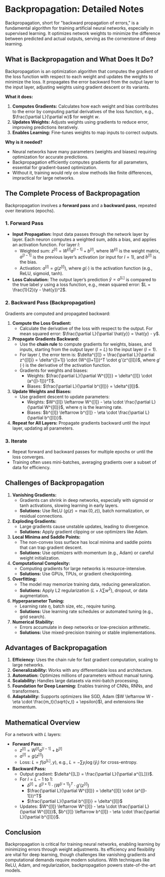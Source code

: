 # Backpropagation: Detailed Notes

Backpropagation, short for "backward propagation of errors," is a fundamental algorithm for training artificial neural networks, especially in supervised learning. It optimizes network weights to minimize the difference between predicted and actual outputs, serving as the cornerstone of deep learning.

## What is Backpropagation and What Does It Do?

Backpropagation is an optimization algorithm that computes the gradient of the loss function with respect to each weight and updates the weights to minimize the loss. It propagates the error backward from the output layer to the input layer, adjusting weights using gradient descent or its variants.

**What it does:**
1. **Computes Gradients:** Calculates how each weight and bias contributes to the error by computing partial derivatives of the loss function, e.g., $\frac{\partial L}{\partial w}$ for weight $w$.
2. **Updates Weights:** Adjusts weights using gradients to reduce error, improving predictions iteratively.
3. **Enables Learning:** Fine-tunes weights to map inputs to correct outputs.

**Why is it needed?**
- Neural networks have many parameters (weights and biases) requiring optimization for accurate predictions.
- Backpropagation efficiently computes gradients for all parameters, essential for gradient-based optimization.
- Without it, training would rely on slow methods like finite differences, impractical for large networks.

## The Complete Process of Backpropagation

Backpropagation involves a **forward pass** and a **backward pass**, repeated over iterations (epochs).

### 1. Forward Pass
- **Input Propagation:** Input data passes through the network layer by layer. Each neuron computes a weighted sum, adds a bias, and applies an activation function. For layer $l$:
  - Weighted sum: $z^{[l]} = W^{[l]} a^{[l-1]} + b^{[l]}$, where $W^{[l]}$ is the weight matrix, $a^{[l-1]}$ is the previous layer’s activation (or input for $l=1$), and $b^{[l]}$ is the bias.
  - Activation: $a^{[l]} = g(z^{[l]})$, where $g(\cdot)$ is the activation function (e.g., ReLU, sigmoid, tanh).
- **Loss Calculation:** The output layer’s prediction $\hat{y} = a^{[L]}$ is compared to the true label $y$ using a loss function, e.g., mean squared error: $L = \frac{1}{2}(y - \hat{y})^2$.

### 2. Backward Pass (Backpropagation)
Gradients are computed and propagated backward:
1. **Compute the Loss Gradient:**
   - Calculate the derivative of the loss with respect to the output. For mean squared error: $\frac{\partial L}{\partial \hat{y}} = \hat{y} - y$.
2. **Propagate Gradients Backward:**
   - Use the **chain rule** to compute gradients for weights, biases, and inputs, starting from the output layer ($l=L$) to the input layer ($l=1$).
   - For layer $l$, the error term is: $\delta^{[l]} = \frac{\partial L}{\partial z^{[l]}} = \delta^{[l+1]} \cdot (W^{[l+1]})^T \cdot g'(z^{[l]})$, where $g'(\cdot)$ is the derivative of the activation function.
   - Gradients for weights and biases:
     - Weights: $\frac{\partial L}{\partial W^{[l]}} = \delta^{[l]} \cdot (a^{[l-1]})^T$.
     - Biases: $\frac{\partial L}{\partial b^{[l]}} = \delta^{[l]}$.
3. **Update Weights and Biases:**
   - Use gradient descent to update parameters:
     - Weights: $W^{[l]} \leftarrow W^{[l]} - \eta \cdot \frac{\partial L}{\partial W^{[l]}}$, where $\eta$ is the learning rate.
     - Biases: $b^{[l]} \leftarrow b^{[l]} - \eta \cdot \frac{\partial L}{\partial b^{[l]}}$.
4. **Repeat for All Layers:** Propagate gradients backward until the input layer, updating all parameters.

### 3. Iterate
- Repeat forward and backward passes for multiple epochs or until the loss converges.
- Training often uses mini-batches, averaging gradients over a subset of data for efficiency.

## Challenges of Backpropagation

1. **Vanishing Gradients:**
   - Gradients can shrink in deep networks, especially with sigmoid or tanh activations, slowing learning in early layers.
   - **Solutions:** Use ReLU ($g(z) = \max(0, z)$), batch normalization, or residual connections.
2. **Exploding Gradients:**
   - Large gradients cause unstable updates, leading to divergence.
   - **Solutions:** Apply gradient clipping or use optimizers like Adam.
3. **Local Minima and Saddle Points:**
   - The non-convex loss surface has local minima and saddle points that can trap gradient descent.
   - **Solutions:** Use optimizers with momentum (e.g., Adam) or careful weight initialization.
4. **Computational Complexity:**
   - Computing gradients for large networks is resource-intensive.
   - **Solutions:** Use GPUs, TPUs, or gradient checkpointing.
5. **Overfitting:**
   - The model may memorize training data, reducing generalization.
   - **Solutions:** Apply L2 regularization ($L + \lambda \sum w^2$), dropout, or data augmentation.
6. **Hyperparameter Tuning:**
   - Learning rate $\eta$, batch size, etc., require tuning.
   - **Solutions:** Use learning rate schedules or automated tuning (e.g., grid search).
7. **Numerical Stability:**
   - Errors accumulate in deep networks or low-precision arithmetic.
   - **Solutions:** Use mixed-precision training or stable implementations.

## Advantages of Backpropagation

1. **Efficiency:** Uses the chain rule for fast gradient computation, scaling to large networks.
2. **Generalizability:** Works with any differentiable loss and architecture.
3. **Automation:** Optimizes millions of parameters without manual tuning.
4. **Scalability:** Handles large datasets via mini-batch processing.
5. **Foundation for Deep Learning:** Enables training of CNNs, RNNs, and transformers.
6. **Adaptability:** Supports optimizers like SGD, Adam ($W \leftarrow W - \eta \cdot \frac{m_t}{\sqrt{v_t} + \epsilon}$), and extensions like momentum.

## Mathematical Overview

For a network with $L$ layers:
- **Forward Pass:**
  - $z^{[l]} = W^{[l]} a^{[l-1]} + b^{[l]}$
  - $a^{[l]} = g(z^{[l]})$
  - Loss: $L = f(a^{[L]}, y)$, e.g., $L = -\sum y_i \log(\hat{y}_i)$ for cross-entropy.
- **Backward Pass:**
  - Output gradient: $\delta^{[L]} = \frac{\partial L}{\partial a^{[L]}}$.
  - For $l = L-1$ to 1:
    - $\delta^{[l]} = \delta^{[l+1]} \cdot (W^{[l+1]})^T \cdot g'(z^{[l]})$
    - $\frac{\partial L}{\partial W^{[l]}} = \delta^{[l]} \cdot (a^{[l-1]})^T$
    - $\frac{\partial L}{\partial b^{[l]}} = \delta^{[l]}$
  - Updates: $W^{[l]} \leftarrow W^{[l]} - \eta \cdot \frac{\partial L}{\partial W^{[l]}}$, $b^{[l]} \leftarrow b^{[l]} - \eta \cdot \frac{\partial L}{\partial b^{[l]}}$.

## Conclusion

Backpropagation is critical for training neural networks, enabling learning by minimizing errors through weight adjustments. Its efficiency and flexibility are vital for deep learning, though challenges like vanishing gradients and computational demands require modern solutions. With techniques like ReLU, Adam, and regularization, backpropagation powers state-of-the-art models.

